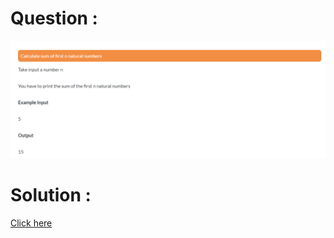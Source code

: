 # Question :
![calculate sum of first n natural numbers](https://github.com/prabhu30/coding/blob/main/Edyst/Python%20-%20Intro%20to%20Advanced/02_The%20Basics/33_calculate%20sum%20of%20first%20n%20natural%20numbers/image.png)

# Solution :
[Click here](https://github.com/prabhu30/coding/blob/main/Edyst/Python%20-%20Intro%20to%20Advanced/02_The%20Basics/33_calculate%20sum%20of%20first%20n%20natural%20numbers/solution.py)
